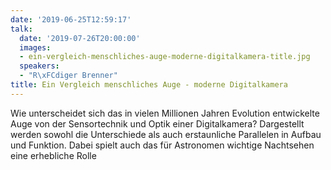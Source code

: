 ```yaml
---
date: '2019-06-25T12:59:17'
talk:
  date: '2019-07-26T20:00:00'
  images:
  - ein-vergleich-menschliches-auge-moderne-digitalkamera-title.jpg
  speakers:
  - "R\xFCdiger Brenner"
title: Ein Vergleich menschliches Auge - moderne Digitalkamera
---
```

Wie unterscheidet sich das in vielen Millionen Jahren Evolution entwickelte Auge von der Sensortechnik   und Optik einer Digitalkamera? Dargestellt werden sowohl die Unterschiede als auch erstaunliche Parallelen in Aufbau und Funktion. Dabei spielt auch das für Astronomen wichtige Nachtsehen eine erhebliche Rolle

